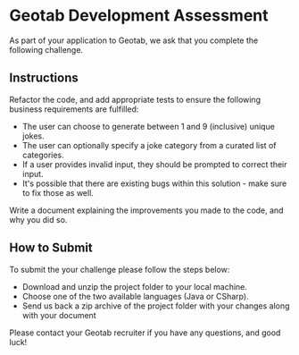 # Geotab Development Assessment

As part of your application to Geotab, we ask that you complete the following challenge.

## Instructions

Refactor the code, and add appropriate tests to ensure the following business requirements are fulfilled:
- The user can choose to generate between 1 and 9 (inclusive) unique jokes.
- The user can optionally specify a joke category from a curated list of categories.
- If a user provides invalid input, they should be prompted to correct their input.
- It's possible that there are existing bugs within this solution - make sure to fix those as well.

Write a document explaining the improvements you made to the code, and why you did so.

## How to Submit

To submit the your challenge please follow the steps below:
- Download and unzip the project folder to your local machine.
- Choose one of the two available languages (Java or CSharp).
- Send us back a zip archive of the project folder with your changes along with your document

Please contact your Geotab recruiter if you have any questions, and good luck!